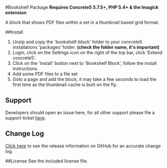 #Bookshelf Package
**Requires Concrete5 5.7.5+, PHP 5.4+ & the Imagick extension**

A block that shows PDF files within a set in a thumbnail based grid format.

##Install
1. Unzip and copy the 'bookshelf-block' folder to your concrete5 installations 'packages' folder. **(check the folder name, it's important)**
2. Login, click on the Settings icon on the right of the top bar, click 'Extend concrete5'.
3. Click on the 'Install' button next to 'Bookshelf Block', follow the install instructions.
5. Add some PDF files to a file set
6. Goto a page and add the block, it may take a few seconds to load the first time as the thumbnail cache is built on the fly.

## Support
Developers should open an issue here, for all other support please file a support ticket [here](https://c5dev.com/support?addon=Twitter+Feed).

## Change Log
[Click here](https://github.com/c5labs/bookshelf-block/releases) to see the release information on GitHub for an accurate change log.

##License
See the included license file.